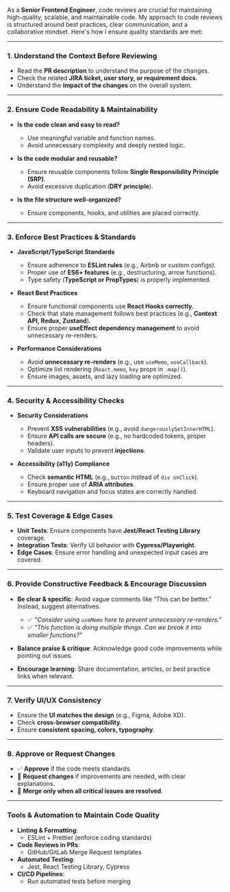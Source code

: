 As a **Senior Frontend Engineer**, code reviews are crucial for maintaining high-quality, scalable, and maintainable code. My approach to code reviews is structured around best practices, clear communication, and a collaborative mindset. Here's how I ensure quality standards are met:

---

### **1. Understand the Context Before Reviewing**
- Read the **PR description** to understand the purpose of the changes.
- Check the related **JIRA ticket, user story, or requirement docs**.
- Understand the **impact of the changes** on the overall system.

---

### **2. Ensure Code Readability & Maintainability**
- **Is the code clean and easy to read?**  
  - Use meaningful variable and function names.  
  - Avoid unnecessary complexity and deeply nested logic.  

- **Is the code modular and reusable?**  
  - Ensure reusable components follow **Single Responsibility Principle (SRP)**.  
  - Avoid excessive duplication (**DRY principle**).  

- **Is the file structure well-organized?**  
  - Ensure components, hooks, and utilities are placed correctly.  

---

### **3. Enforce Best Practices & Standards**
- **JavaScript/TypeScript Standards**
  - Ensure adherence to **ESLint rules** (e.g., Airbnb or custom configs).
  - Proper use of **ES6+ features** (e.g., destructuring, arrow functions).
  - Type safety (**TypeScript or PropTypes**) is properly implemented.

- **React Best Practices**
  - Ensure functional components use **React Hooks correctly**.
  - Check that state management follows best practices (e.g., **Context API, Redux, Zustand**).
  - Ensure proper **useEffect dependency management** to avoid unnecessary re-renders.

- **Performance Considerations**
  - Avoid **unnecessary re-renders** (e.g., use `useMemo`, `useCallback`).
  - Optimize list rendering (`React.memo`, `key` props in `.map()`).
  - Ensure images, assets, and lazy loading are optimized.

---

### **4. Security & Accessibility Checks**
- **Security Considerations**
  - Prevent **XSS vulnerabilities** (e.g., avoid `dangerouslySetInnerHTML`).
  - Ensure **API calls are secure** (e.g., no hardcoded tokens, proper headers).
  - Validate user inputs to prevent **injections**.

- **Accessibility (a11y) Compliance**
  - Check **semantic HTML** (e.g., `button` instead of `div onClick`).
  - Ensure proper use of **ARIA attributes**.
  - Keyboard navigation and focus states are correctly handled.

---

### **5. Test Coverage & Edge Cases**
- **Unit Tests**: Ensure components have **Jest/React Testing Library** coverage.
- **Integration Tests**: Verify UI behavior with **Cypress/Playwright**.
- **Edge Cases**: Ensure error handling and unexpected input cases are covered.

---

### **6. Provide Constructive Feedback & Encourage Discussion**
- **Be clear & specific**: Avoid vague comments like “This can be better.” Instead, suggest alternatives.
  - ✅ *"Consider using `useMemo` here to prevent unnecessary re-renders."*
  - ✅ *"This function is doing multiple things. Can we break it into smaller functions?"*

- **Balance praise & critique**: Acknowledge good code improvements while pointing out issues.
- **Encourage learning**: Share documentation, articles, or best practice links when relevant.

---

### **7. Verify UI/UX Consistency**
- Ensure the **UI matches the design** (e.g., Figma, Adobe XD).
- Check **cross-browser compatibility**.
- Ensure **consistent spacing, colors, typography**.

---

### **8. Approve or Request Changes**
- ✅ **Approve** if the code meets standards.
- 🔄 **Request changes** if improvements are needed, with clear explanations.
- 🚀 **Merge only when all critical issues are resolved**.

---

### **Tools & Automation to Maintain Code Quality**
- **Linting & Formatting**:  
  - ESLint + Prettier (enforce coding standards)
- **Code Reviews in PRs**:  
  - GitHub/GitLab Merge Request templates
- **Automated Testing**:  
  - Jest, React Testing Library, Cypress
- **CI/CD Pipelines**:  
  - Run automated tests before merging
